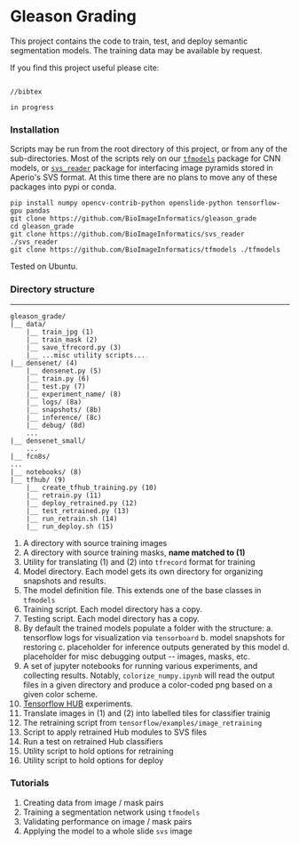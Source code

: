 # Gleason Grading

This project contains the code to train, test, and deploy semantic segmentation models.
The training data may be available by request.

If you find this project useful please cite:

```

//bibtex

in progress

```

### Installation

Scripts may be run from the root directory of this project, or from any of the sub-directories.
Most of the scripts rely on our [`tfmodels`](https://github.com/BioImageInformatics/tfmodels) package for CNN models, or [`svs_reader`](https://github.com/BioImageInformatics/svs_reader) package for interfacing image pyramids stored in Aperio's SVS format.
At this time there are no plans to move any of these packages into pypi or conda.

```
pip install numpy opencv-contrib-python openslide-python tensorflow-gpu pandas
git clone https://github.com/BioImageInformatics/gleason_grade
cd gleason_grade
git clone https://github.com/BioImageInformatics/svs_reader ./svs_reader
git clone https://github.com/BioImageInformatics/tfmodels ./tfmodels
```

Tested on Ubuntu.

### Directory structure
---
```
gleason_grade/
|__ data/
    |__ train_jpg (1)
    |__ train_mask (2)
    |__ save_tfrecord.py (3)
    |__ ...misc utility scripts...
|__ densenet/ (4)
    |__ densenet.py (5)
    |__ train.py (6)
    |__ test.py (7)
    |__ experiment_name/ (8)
	|__ logs/ (8a)
	|__ snapshots/ (8b)
	|__ inference/ (8c)
	|__ debug/ (8d)
    ...
|__ densenet_small/
    ...
|__ fcn8s/
...
|__ notebooks/ (8)
|__ tfhub/ (9)
    |__ create_tfhub_training.py (10)
    |__ retrain.py (11)
    |__ deploy_retrained.py (12)
    |__ test_retrained.py (13)
    |__ run_retrain.sh (14)
    |__ run_deploy.sh (15)

```
1. A directory with source training images
2. A directory with source training masks, **name matched to (1)**
3. Utility for translating (1) and (2) into `tfrecord` format for training
4. Model directory. Each model gets its own directory for organizing snapshots and results.
5. The model definition file. This extends one of the base classes in `tfmodels`
6. Training script. Each model directory has a copy.
7. Testing script. Each model directory has a copy.
8. By default the trained models populate a folder with the structure:
	a. tensorflow logs for visualization via `tensorboard`
	b. model snapshots for restoring
	c. placeholder for inference outputs generated by this model
	d. placeholder for misc debugging output -- images, masks, etc.
9. A set of jupyter notebooks for running various experiments, and collecting results. Notably, `colorize_numpy.ipynb` will read the output files in a given directory and produce a color-coded png based on a given color scheme.
10. [Tensorflow HUB](https://www.tensorflow.org/hub/) experiments.
11. Translate images in (1) and (2) into labelled tiles for classifier trainig
12. The retraining script from `tensorflow/examples/image_retraining`
13. Script to apply retrained Hub modules to SVS files
14. Run a test on retrained Hub classifiers
15. Utility script to hold options for retraining
16. Utility script to hold options for deploy

### Tutorials

1. Creating data from image / mask pairs
2. Training a segmentation network using `tfmodels`
3. Validating performance on image / mask pairs
4. Applying the model to a whole slide `svs` image

